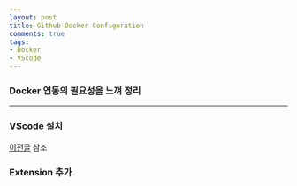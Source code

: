```yaml
---
layout: post
title: Github-Docker Configuration
comments: true
tags:
- Docker
- VScode
---
```


### Docker 연동의 필요성을 느껴 정리
------
### VScode 설치
[이전글](Github-VScode-Configuation) 참조

### Extension 추가